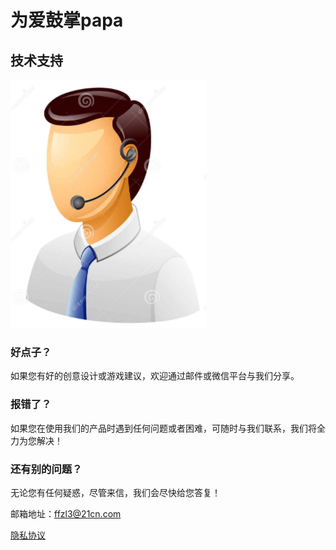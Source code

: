 # 为爱鼓掌papa

## 技术支持

 ![image](https://github.com/ffzl3/imyfd/raw/master/call_man.png)

### 好点子？

如果您有好的创意设计或游戏建议，欢迎通过邮件或微信平台与我们分享。

### 报错了？

如果您在使用我们的产品时遇到任何问题或者困难，可随时与我们联系，我们将全力为您解决！

### 还有别的问题？

无论您有任何疑惑，尽管来信，我们会尽快给您答复！

邮箱地址：ffzl3@21cn.com

[隐私协议](https://raw.githubusercontent.com/ffzl3/imyfd/master/privacy.cmd)
